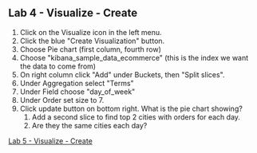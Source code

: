 ## Lab 4 - Visualize - Create
1. Click on the Visualize icon in the left menu.
1. Click the blue "Create Visualization" button.
1. Choose Pie chart (first column, fourth row)
1. Choose "kibana_sample_data_ecommerce" (this is the index we want the data to come from)
1. On right column click "Add" under Buckets, then "Split slices".
1. Under Aggregation select "Terms"
1. Under Field choose "day_of_week"
1. Under Order set size to 7.
1. Click update button on bottom right.  What is the pie chart showing?
    1. Add a second slice to find top 2 cities with orders for each day.
    1. Are they the same cities each day?
    
  
[Lab 5 - Visualize - Create](https://github.com/p360-workshop/DevDays-2020/blob/master/Elasticsearch/labs/05-lab.md)